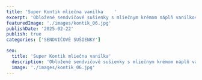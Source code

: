 ```yaml
---
title: 'Super Kontik mliečna vanilka    '
excerpt: 'Obložené sendvičové sušienky s mliečnym krémom náplň vanilková príchuť.'
featuredImage: './images/kontik_06.jpg'
publishDate: '2025-02-22'
publish: true
categories: ['SENDVIČOVÉ SUŠIENKY']

seo:
  title: 'Super Kontik mliečna vanilka'
  description: 'Obložené sendvičové sušienky s mliečnym krémom náplň vanilková príchuť.'
  image: './images/kontik_06.jpg'
---
```

